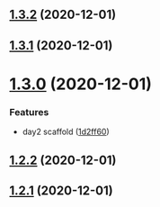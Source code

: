 ## [1.3.2](https://github.com/dds/aoc2020/compare/v1.3.1...v1.3.2) (2020-12-01)



## [1.3.1](https://github.com/dds/aoc2020/compare/v1.3.0...v1.3.1) (2020-12-01)



# [1.3.0](https://github.com/dds/aoc2020/compare/v1.2.2...v1.3.0) (2020-12-01)


### Features

* day2 scaffold ([1d2ff60](https://github.com/dds/aoc2020/commit/1d2ff60ab62ca9dcc96c98bb775519349a26baf0))



## [1.2.2](https://github.com/dds/aoc2020/compare/v1.2.1...v1.2.2) (2020-12-01)



## [1.2.1](https://github.com/dds/aoc2020/compare/v1.2.0...v1.2.1) (2020-12-01)



